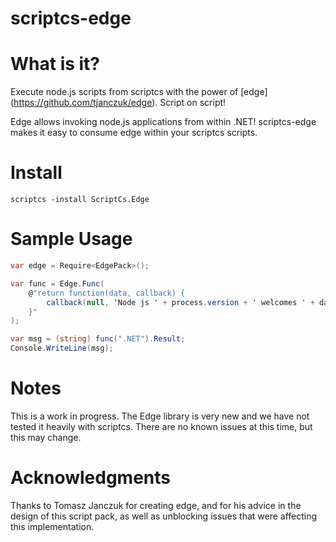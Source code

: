 scriptcs-edge
=============

# What is it?

Execute node.js scripts from scriptcs with the power of [edge] (https://github.com/tjanczuk/edge). Script on script!

Edge allows invoking node.js applications from within .NET! scriptcs-edge makes it easy to consume edge within your scriptcs scripts.

# Install
```
scriptcs -install ScriptCs.Edge
```

# Sample Usage
```csharp
var edge = Require<EdgePack>();

var func = Edge.Func(
	@"return function(data, callback) {
		callback(null, 'Node js ' + process.version + ' welcomes ' + data);
	}"
);

var msg = (string) func(".NET").Result;
Console.WriteLine(msg);
```

# Notes
This is a work in progress. The Edge library is very new and we have not tested it heavily with scriptcs. There are no known issues at this time, but this may change. 

# Acknowledgments
Thanks to Tomasz Janczuk for creating edge, and for his advice in the design of this script pack, as well as unblocking issues that were affecting this implementation.

